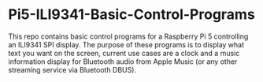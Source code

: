 # Pi5-ILI9341-Basic-Control-Programs
This repo contains basic control programs for a Raspberry Pi 5 controlling an ILI9341 SPI display. The purpose of these programs is to display what text you want on the screen, current use cases are a clock and a music information display for Bluetooth audio from Apple Music (or any other streaming service via Bluetooth DBUS).
